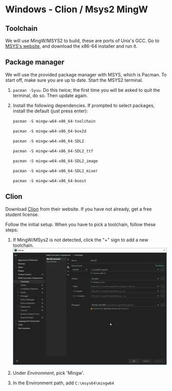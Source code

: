 # Windows - Clion / Msys2 MingW
## Toolchain
We will use MingW/MSYS2 to build, these are ports of Unix's GCC.
Go to [MSYS's website](https://www.msys2.org/), and download the x86-64 installer and run it.

## Package manager
We will use the provided package manager with MSYS, which is Pacman. To start off, make sure you are up to date.
Start the MSYS2 terminal.

1. `pacman -Syuu`. Do this twice; the first time you will be asked to quit the terminal, do so. Then update again.
2. Install the following dependencies. If prompted to select packages, install the default (just press enter):

    `pacman -S mingw-w64-x86_64-toolchain`

    `pacman -S mingw-w64-x86_64-box2d`

    `pacman -S mingw-w64-x86_64-SDL2`

    `pacman -S mingw-w64-x86_64-SDL2_ttf`

    `pacman -S mingw-w64-x86_64-SDL2_image`

    `pacman -S mingw-w64-x86_64-SDL2_mixer`

    `pacman -S mingw-w64-x86_64-boost`

## Clion

Download [Clion](https://www.jetbrains.com/clion/download/#section=windows) from their website. If you have not already, get a free student license.

Follow the initial setup. When you have to pick a toolchain, follow these steps:
1. If MingW/MSys2 is not detected, click the "+" sign to add a new toolchain.
![Clion Environment/toolchain](clion-msys-environment.png)

2. Under *Environment*, pick 'Mingw'.

3. In the Environment path, add `C:\msys64\mingw64`

